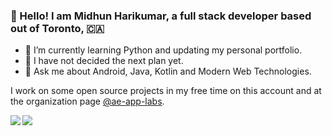 ### 👋 Hello! I am Midhun Harikumar, a full stack developer based out of Toronto, :canada:

- 🔭 I’m currently learning Python and updating my personal portfolio.
- 🌱 I have not decided the next plan yet.
- 💬 Ask me about Android, Java, Kotlin and Modern Web Technologies.

I work on some open source projects in my free time on this account and at the organization page [@ae-app-labs](https://github.com/ae-app-labs).

<a href="https://github.com/midhunhk">
  <img align="left" src="https://github-readme-stats.vercel.app/api/top-langs/?username=midhunhk&theme=dracula&hide=css&mode=compact" />
  <img  src="https://github-readme-stats.vercel.app/api?username=midhunhk&show_icons=true&theme=dracula" />
</a>

<!--
**midhunhk/midhunhk** is a ✨ _special_ ✨ repository because its `README.md` (this file) appears on your GitHub profile.

Here are some ideas to get you started:

- 🔭 I’m currently working on ...
- 🌱 I’m currently learning ...
- 👯 I’m looking to collaborate on ...
- 🤔 I’m looking for help with ...
- 💬 Ask me about ...
- 📫 How to reach me: ...
- 😄 Pronouns: ...
- ⚡ Fun fact: ...
-->
